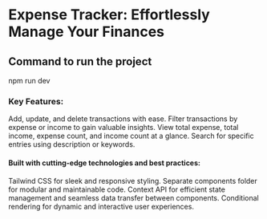 # Expense Tracker: Effortlessly Manage Your Finances

## Command to run the project
npm run dev

### Key Features:
Add, update, and delete transactions with ease.
Filter transactions by expense or income to gain valuable insights.
View total expense, total income, expense count, and income count at a glance.
Search for specific entries using description or keywords.

#### Built with cutting-edge technologies and best practices:
Tailwind CSS for sleek and responsive styling.
Separate components folder for modular and maintainable code.
Context API for efficient state management and seamless data transfer between components.
Conditional rendering for dynamic and interactive user experiences.



